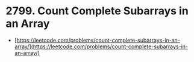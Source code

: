 # 2799. Count Complete Subarrays in an Array

- [https://leetcode.com/problems/count-complete-subarrays-in-an-array/](https://leetcode.com/problems/count-complete-subarrays-in-an-array/)
